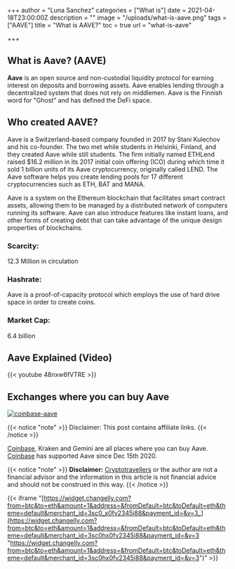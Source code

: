 +++
author = "Luna Sanchez"
categories = ["What is"]
date = 2021-04-18T23:00:00Z
description = ""
image = "/uploads/what-is-aave.png"
tags = ["AAVE"]
title = "What is AAVE?"
toc = true
url = "what-is-aave"

+++
## What is Aave? (AAVE)

**Aave** is an open source and non-custodial liquidity protocol for earning interest on deposits and borrowing assets.  Aave enables lending through a decentralized system that does not rely on middlemen.  Aave is the Finnish word for "Ghost" and has defined the DeFi space.

## Who created AAVE?

Aave is a Switzerland-based company founded in 2017 by Stani Kulechov and his co-founder. The two met while students in Helsinki, Finland, and they created Aave while still students.  The firm initially named ETHLend raised $16.2 million in its 2017 initial coin offering (ICO) during which time it sold 1 billion units of its Aave cryptocurrency, originally called LEND.  The Aave software helps you create lending pools for 17 different cryptocurrencies such as ETH, BAT and MANA.

Aave is a system on the Ethereum blockchain that facilitates smart contract assets, allowing them to be managed by a distributed network of computers running its software.  Aave can also introduce features like instant loans, and other forms of creating debt that can take advantage of the unique design properties of blockchains.

### Scarcity:

12\.3 Million in circulation

### Hashrate:

Aave is a proof-of-capacity protocol which employs the use of hard drive space in order to create coins.

### Market Cap:

6\.4 billion

## Aave Explained (Video)

{{< youtube 48nxw6fVTRE >}}

## Exchanges where you can buy Aave

[![coinbase-aave](/uploads/coinbase1.jpg)](/link/coinbase)

{{< notice "note" >}} Disclaimer: This post contains affiliate links. {{< /notice >}}

[Coinbase](/link/coinbase), Kraken and Gemini are all places where you can buy Aave.  [Coinbase](/link/coinbase) has supported Aave since Dec 15th 2020.

{{< notice "note" >}} **Disclaimer:** [Cryptotravellers](https://cryptotravellers.com) or the author are not a financial advisor and the information in this article is not financial advice and should not be construed in this way. {{< /notice >}}

{{< iframe "[https://widget.changelly.com?from=btc&to=eth&amount=1&address=&fromDefault=btc&toDefault=eth&theme=default&merchant_id=3sc0_x0fv2345i88&payment_id=&v=3_](https://widget.changelly.com?from=btc&to=eth&amount=1&address=&fromDefault=btc&toDefault=eth&theme=default&merchant_id=3sc0hx0fv2345i88&payment_id=&v=3 "https://widget.changelly.com?from=btc&to=eth&amount=1&address=&fromDefault=btc&toDefault=eth&theme=default&merchant_id=3sc0hx0fv2345i88&payment_id=&v=3")" >}}